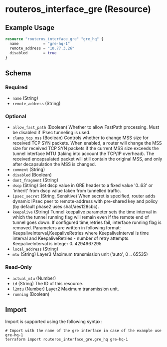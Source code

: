 # routeros_interface_gre (Resource)


## Example Usage
```terraform
resource "routeros_interface_gre" "gre_hq" {
  name           = "gre-hq-1"
  remote_address = "10.77.3.26"
  disabled       = true
}
```

<!-- schema generated by tfplugindocs -->
## Schema

### Required

- `name` (String)
- `remote_address` (String)

### Optional

- `allow_fast_path` (Boolean) Whether to allow FastPath processing. Must be disabled if IPsec tunneling is used.
- `clamp_tcp_mss` (Boolean) Controls whether to change MSS size for received TCP SYN packets. When enabled, a router will change the MSS size for received TCP SYN packets if the current MSS size exceeds the tunnel interface MTU (taking into account the TCP/IP overhead). The received encapsulated packet will still contain the original MSS, and only after decapsulation the MSS is changed.
- `comment` (String)
- `disabled` (Boolean)
- `dont_fragment` (String)
- `dscp` (String) Set dscp value in GRE header to a fixed value '0..63' or 'inherit' from dscp value taken from tunnelled traffic.
- `ipsec_secret` (String, Sensitive) When secret is specified, router adds dynamic IPsec peer to remote-address with pre-shared key and policy (by default phase2 uses sha1/aes128cbc).
- `keepalive` (String) Tunnel keepalive parameter sets the time interval in which the tunnel running flag will remain even if the remote end of tunnel goes down. If configured time,retries fail, interface running flag is removed. Parameters are written in following format: KeepaliveInterval,KeepaliveRetries where KeepaliveInterval is time interval and KeepaliveRetries - number of retry attempts. KeepaliveInterval is integer 0..4294967295
- `local_address` (String)
- `mtu` (String) Layer3 Maximum transmission unit ('auto', 0 .. 65535)

### Read-Only

- `actual_mtu` (Number)
- `id` (String) The ID of this resource.
- `l2mtu` (Number) Layer2 Maximum transmission unit.
- `running` (Boolean)

## Import
Import is supported using the following syntax:
```shell
# Import with the name of the gre interface in case of the example use gre-hq-1
terraform import routeros_interface_gre.gre_hq gre-hq-1
```
